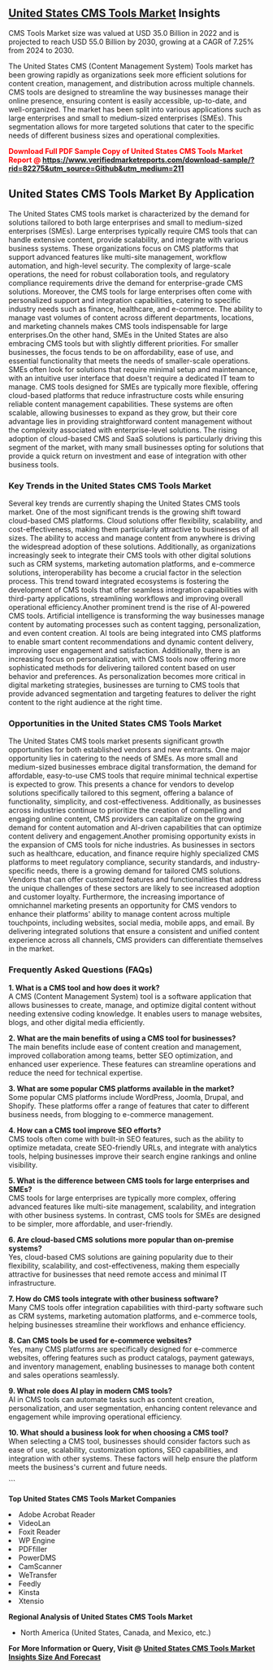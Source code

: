 <h2><a href="https://www.verifiedmarketreports.com/download-sample/?rid=82275&amp;utm_source=Github&amp;utm_medium=211" target="_blank">United States CMS Tools Market</a> Insights</h2><p>CMS Tools Market size was valued at USD 35.0 Billion in 2022 and is projected to reach USD 55.0 Billion by 2030, growing at a CAGR of 7.25% from 2024 to 2030.</p><p><p>The United States CMS (Content Management System) Tools market has been growing rapidly as organizations seek more efficient solutions for content creation, management, and distribution across multiple channels. CMS tools are designed to streamline the way businesses manage their online presence, ensuring content is easily accessible, up-to-date, and well-organized. The market has been split into various applications such as large enterprises and small to medium-sized enterprises (SMEs). This segmentation allows for more targeted solutions that cater to the specific needs of different business sizes and operational complexities. <strong><p><span class=""><span style="color: #ff0000;"><strong>Download Full PDF Sample Copy of United States CMS Tools Market Report</strong> @ </span><a href="https://www.verifiedmarketreports.com/download-sample/?rid=82275&amp;utm_source=Github&amp;utm_medium=211" target="_blank">https://www.verifiedmarketreports.com/download-sample/?rid=82275&amp;utm_source=Github&amp;utm_medium=211</a></span></p></strong></p><h2>United States CMS Tools Market By Application</h2><p>The United States CMS tools market is characterized by the demand for solutions tailored to both large enterprises and small to medium-sized enterprises (SMEs). Large enterprises typically require CMS tools that can handle extensive content, provide scalability, and integrate with various business systems. These organizations focus on CMS platforms that support advanced features like multi-site management, workflow automation, and high-level security. The complexity of large-scale operations, the need for robust collaboration tools, and regulatory compliance requirements drive the demand for enterprise-grade CMS solutions. Moreover, the CMS tools for large enterprises often come with personalized support and integration capabilities, catering to specific industry needs such as finance, healthcare, and e-commerce. The ability to manage vast volumes of content across different departments, locations, and marketing channels makes CMS tools indispensable for large enterprises.On the other hand, SMEs in the United States are also embracing CMS tools but with slightly different priorities. For smaller businesses, the focus tends to be on affordability, ease of use, and essential functionality that meets the needs of smaller-scale operations. SMEs often look for solutions that require minimal setup and maintenance, with an intuitive user interface that doesn't require a dedicated IT team to manage. CMS tools designed for SMEs are typically more flexible, offering cloud-based platforms that reduce infrastructure costs while ensuring reliable content management capabilities. These systems are often scalable, allowing businesses to expand as they grow, but their core advantage lies in providing straightforward content management without the complexity associated with enterprise-level solutions. The rising adoption of cloud-based CMS and SaaS solutions is particularly driving this segment of the market, with many small businesses opting for solutions that provide a quick return on investment and ease of integration with other business tools.<h3>Key Trends in the United States CMS Tools Market</h3><p>Several key trends are currently shaping the United States CMS tools market. One of the most significant trends is the growing shift toward cloud-based CMS platforms. Cloud solutions offer flexibility, scalability, and cost-effectiveness, making them particularly attractive to businesses of all sizes. The ability to access and manage content from anywhere is driving the widespread adoption of these solutions. Additionally, as organizations increasingly seek to integrate their CMS tools with other digital solutions such as CRM systems, marketing automation platforms, and e-commerce solutions, interoperability has become a crucial factor in the selection process. This trend toward integrated ecosystems is fostering the development of CMS tools that offer seamless integration capabilities with third-party applications, streamlining workflows and improving overall operational efficiency.Another prominent trend is the rise of AI-powered CMS tools. Artificial intelligence is transforming the way businesses manage content by automating processes such as content tagging, personalization, and even content creation. AI tools are being integrated into CMS platforms to enable smart content recommendations and dynamic content delivery, improving user engagement and satisfaction. Additionally, there is an increasing focus on personalization, with CMS tools now offering more sophisticated methods for delivering tailored content based on user behavior and preferences. As personalization becomes more critical in digital marketing strategies, businesses are turning to CMS tools that provide advanced segmentation and targeting features to deliver the right content to the right audience at the right time.<h3>Opportunities in the United States CMS Tools Market</h3><p>The United States CMS tools market presents significant growth opportunities for both established vendors and new entrants. One major opportunity lies in catering to the needs of SMEs. As more small and medium-sized businesses embrace digital transformation, the demand for affordable, easy-to-use CMS tools that require minimal technical expertise is expected to grow. This presents a chance for vendors to develop solutions specifically tailored to this segment, offering a balance of functionality, simplicity, and cost-effectiveness. Additionally, as businesses across industries continue to prioritize the creation of compelling and engaging online content, CMS providers can capitalize on the growing demand for content automation and AI-driven capabilities that can optimize content delivery and engagement.Another promising opportunity exists in the expansion of CMS tools for niche industries. As businesses in sectors such as healthcare, education, and finance require highly specialized CMS platforms to meet regulatory compliance, security standards, and industry-specific needs, there is a growing demand for tailored CMS solutions. Vendors that can offer customized features and functionalities that address the unique challenges of these sectors are likely to see increased adoption and customer loyalty. Furthermore, the increasing importance of omnichannel marketing presents an opportunity for CMS vendors to enhance their platforms' ability to manage content across multiple touchpoints, including websites, social media, mobile apps, and email. By delivering integrated solutions that ensure a consistent and unified content experience across all channels, CMS providers can differentiate themselves in the market.<h3>Frequently Asked Questions (FAQs)</h3><p><strong>1. What is a CMS tool and how does it work?</strong><br> A CMS (Content Management System) tool is a software application that allows businesses to create, manage, and optimize digital content without needing extensive coding knowledge. It enables users to manage websites, blogs, and other digital media efficiently.</p><p><strong>2. What are the main benefits of using a CMS tool for businesses?</strong><br> The main benefits include ease of content creation and management, improved collaboration among teams, better SEO optimization, and enhanced user experience. These features can streamline operations and reduce the need for technical expertise.</p><p><strong>3. What are some popular CMS platforms available in the market?</strong><br> Some popular CMS platforms include WordPress, Joomla, Drupal, and Shopify. These platforms offer a range of features that cater to different business needs, from blogging to e-commerce management.</p><p><strong>4. How can a CMS tool improve SEO efforts?</strong><br> CMS tools often come with built-in SEO features, such as the ability to optimize metadata, create SEO-friendly URLs, and integrate with analytics tools, helping businesses improve their search engine rankings and online visibility.</p><p><strong>5. What is the difference between CMS tools for large enterprises and SMEs?</strong><br> CMS tools for large enterprises are typically more complex, offering advanced features like multi-site management, scalability, and integration with other business systems. In contrast, CMS tools for SMEs are designed to be simpler, more affordable, and user-friendly.</p><p><strong>6. Are cloud-based CMS solutions more popular than on-premise systems?</strong><br> Yes, cloud-based CMS solutions are gaining popularity due to their flexibility, scalability, and cost-effectiveness, making them especially attractive for businesses that need remote access and minimal IT infrastructure.</p><p><strong>7. How do CMS tools integrate with other business software?</strong><br> Many CMS tools offer integration capabilities with third-party software such as CRM systems, marketing automation platforms, and e-commerce tools, helping businesses streamline their workflows and enhance efficiency.</p><p><strong>8. Can CMS tools be used for e-commerce websites?</strong><br> Yes, many CMS platforms are specifically designed for e-commerce websites, offering features such as product catalogs, payment gateways, and inventory management, enabling businesses to manage both content and sales operations seamlessly.</p><p><strong>9. What role does AI play in modern CMS tools?</strong><br> AI in CMS tools can automate tasks such as content creation, personalization, and user segmentation, enhancing content relevance and engagement while improving operational efficiency.</p><p><strong>10. What should a business look for when choosing a CMS tool?</strong><br> When selecting a CMS tool, businesses should consider factors such as ease of use, scalability, customization options, SEO capabilities, and integration with other systems. These factors will help ensure the platform meets the business's current and future needs.</p>```</p><p><strong>Top United States CMS Tools Market Companies</strong></p><div data-test-id=""><p><li>Adobe Acrobat Reader</li><li> VideoLan</li><li> Foxit Reader</li><li> WP Engine</li><li> PDFfiller</li><li> PowerDMS</li><li> CamScanner</li><li> WeTransfer</li><li> Feedly</li><li> Kinsta</li><li> Xtensio</li></p><div><strong>Regional Analysis of&nbsp;United States CMS Tools Market</strong></div><ul><li dir="ltr"><p dir="ltr">North America&nbsp;(United States, Canada, and Mexico, etc.)</p></li></ul><p><strong>For More Information or Query, Visit @&nbsp;</strong><strong><a href="https://www.verifiedmarketreports.com/product/global-cms-tools-market-growth-status-and-outlook-2019-2024/?utm_source=Github&amp;utm_medium=211" target="_blank">United States CMS Tools Market Insights Size And Forecast</a></strong></p></div>
